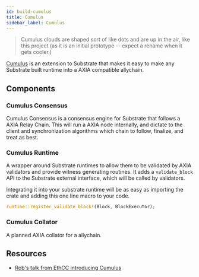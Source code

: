 ```yaml
---
id: build-cumulus
title: Cumulus
sidebar_label: Cumulus
---
```


> Cumulus clouds are shaped sort of like dots and are up in the air, like this project (as it is an initial prototype -- expect a rename when it gets cooler.)

[Cumulus](https://github.com/axia-tech/cumulus) is an extension to Substrate that makes it easy to make any Substrate built runtime into a AXIA compatible allychain.

## Components

### Cumulus Consensus

Cumulus Consensus is a consensus engine for Substrate that follows a AXIA Relay Chain. This will run a AXIA node internally, and dictate to the client and synchronization algorithms which chain to follow, finalize, and treat as best.

### Cumulus Runtime

A wrapper around Substrate runtimes to allow them to be validated by AXIA validators and provide witness generating routines. It adds a `validate_block` API to the Substrate external interface, which will be called by validators.

Integrating it into your substrate runtime will be as easy as importing the crate and adding this one line macro to your code.

```rust
runtime::register_validate_block!(Block, BlockExecutor);
```

### Cumulus Collator

A planned AXIA collator for a allychain.

## Resources

- [Rob's talk from EthCC introducing Cumulus](https://www.youtube.com/watch?v=thgtXq5YMOo)
